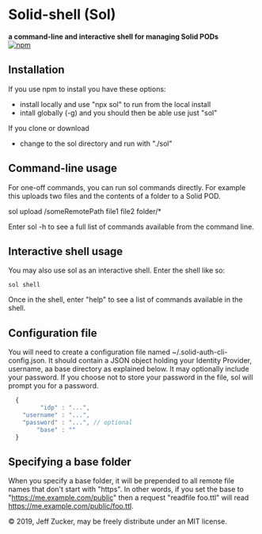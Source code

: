 # Solid-shell (Sol)

**a command-line and interactive shell for managing Solid PODs**
<br>
<a href="http://badge.fury.io/js/solid-shell">![npm](https://badge.fury.io/js/solid-shell.svg)</a>
## Installation

If you use npm to install you have these options:

   * install locally and use "npx sol" to run from the local install
   * intall globally (-g) and you should then be able  use just "sol"

If you clone or download

   * change to the sol directory and run with "./sol"

## Command-line usage

For one-off commands, you can run sol commands directly. For example this
uploads two files and the contents of a folder to a Solid POD.

   sol upload /someRemotePath file1 file2 folder/*

Enter sol -h to see a full list of commands available from the command line.

## Interactive shell usage

You may also use sol as an interactive shell.  Enter the shell like so:

    sol shell

Once in the shell, enter "help" to see a list of commands available in the shell.

## Configuration file

You will need to create a configuration file named ~/.solid-auth-cli-config.json.  It should contain a JSON object holding your Identity Provider, username, aa base directory as explained below.  It may optionally include your password.  If you choose not to store your password in the file, sol will prompt you for a password.

```javascript
  {
         "idp" : "...",
    "username" : "...",
    "password" : "...", // optional
        "base" : ""
  }
```

## Specifying a base folder

When you specify a base folder, it will be prepended to all remote file names
that don't start with "https".  In other words, if you set the base to 
"https://me.example.com/public" then a request "readfile foo.ttl"
will read https://me.example.com/public/foo.ttl.

&copy; 2019, Jeff Zucker, may be freely distribute under an MIT license.

